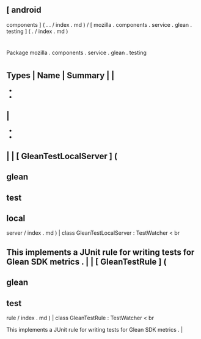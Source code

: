 [
android
-
components
]
(
.
.
/
index
.
md
)
/
[
mozilla
.
components
.
service
.
glean
.
testing
]
(
.
/
index
.
md
)
#
#
Package
mozilla
.
components
.
service
.
glean
.
testing
#
#
#
Types
|
Name
|
Summary
|
|
-
-
-
|
-
-
-
|
|
[
GleanTestLocalServer
]
(
-
glean
-
test
-
local
-
server
/
index
.
md
)
|
class
GleanTestLocalServer
:
TestWatcher
<
br
>
This
implements
a
JUnit
rule
for
writing
tests
for
Glean
SDK
metrics
.
|
|
[
GleanTestRule
]
(
-
glean
-
test
-
rule
/
index
.
md
)
|
class
GleanTestRule
:
TestWatcher
<
br
>
This
implements
a
JUnit
rule
for
writing
tests
for
Glean
SDK
metrics
.
|
